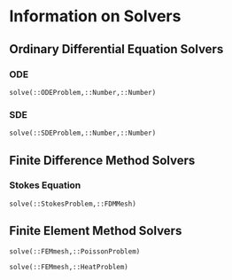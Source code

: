 # Information on Solvers

## Ordinary Differential Equation Solvers

### ODE

```@docs
solve(::ODEProblem,::Number,::Number)
```

### SDE

```@docs
solve(::SDEProblem,::Number,::Number)
```

## Finite Difference Method Solvers

### Stokes Equation

```@docs
solve(::StokesProblem,::FDMMesh)
```

## Finite Element Method Solvers

```@docs
solve(::FEMmesh,::PoissonProblem)
```

```@docs
solve(::FEMmesh,::HeatProblem)
```
